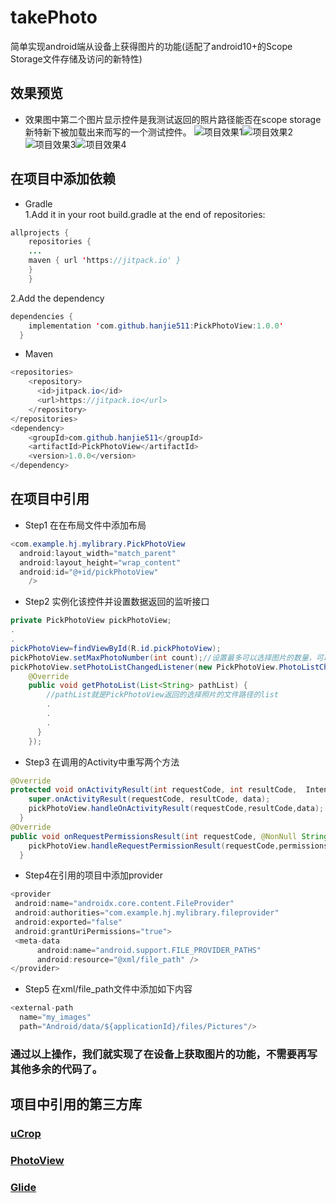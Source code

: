 # takePhoto
简单实现android端从设备上获得图片的功能(适配了android10+的Scope Storage文件存储及访问的新特性)
## 效果预览
* 效果图中第二个图片显示控件是我测试返回的照片路径能否在scope storage新特新下被加载出来而写的一个测试控件。
![项目效果1](./test1_20201010.gif)![项目效果2](./test2_20201010.gif)  
![项目效果3](./test3_20201010.gif)![项目效果4](./test4_20201010.gif)  
## 在项目中添加依赖  
* Gradle  
 1.Add it in your root build.gradle at the end of repositories:
```java  
allprojects {
    repositories {
    ...
    maven { url 'https://jitpack.io' }
    }
    }  
```  
2.Add the dependency  
```java  
dependencies {
    implementation 'com.github.hanjie511:PickPhotoView:1.0.0'
  }  
```  
* Maven  
```java  
<repositories>
    <repository>
      <id>jitpack.io</id>
      <url>https://jitpack.io</url>
    </repository>
</repositories>
<dependency>
    <groupId>com.github.hanjie511</groupId>
    <artifactId>PickPhotoView</artifactId>
    <version>1.0.0</version>
</dependency>  
```
## 在项目中引用  
* Step1  在在布局文件中添加布局  
```java  
<com.example.hj.mylibrary.PickPhotoView
  android:layout_width="match_parent"
  android:layout_height="wrap_content"
  android:id="@+id/pickPhotoView"
    />  
```  
* Step2  实例化该控件并设置数据返回的监听接口  
```java  
private PickPhotoView pickPhotoView;
.
.  
pickPhotoView=findViewById(R.id.pickPhotoView);
pickPhotoView.setMaxPhotoNumber(int count);//设置最多可以选择图片的数量，可以不用设置，默认为9张
pickPhotoView.setPhotoListChangedListener(new PickPhotoView.PhotoListChangedListener() {
    @Override
    public void getPhotoList(List<String> pathList) {
        //pathList就是PickPhotoView返回的选择照片的文件路径的list
        .  
        .  
        .  
      }
    });
```  
* Step3 在调用的Activity中重写两个方法  
```java  
@Override
protected void onActivityResult(int requestCode, int resultCode,  Intent data) {
    super.onActivityResult(requestCode, resultCode, data);
    pickPhotoView.handleOnActivityResult(requestCode,resultCode,data);
  }
@Override
public void onRequestPermissionsResult(int requestCode, @NonNull String[] permissions, @NonNull int[] grantResults) {
    pickPhotoView.handleRequestPermissionResult(requestCode,permissions,grantResults);
  }  
```  
* Step4在引用的项目中添加provider  
```java
<provider
 android:name="androidx.core.content.FileProvider"
 android:authorities="com.example.hj.mylibrary.fileprovider"
 android:exported="false"
 android:grantUriPermissions="true">
 <meta-data
      android:name="android.support.FILE_PROVIDER_PATHS"
      android:resource="@xml/file_path" />
</provider>  
```
* Step5 在xml/file_path文件中添加如下内容  
```java  
<external-path
  name="my_images"
  path="Android/data/${applicationId}/files/Pictures"/> 
```  
     
### 通过以上操作，我们就实现了在设备上获取图片的功能，不需要再写其他多余的代码了。  
## 项目中引用的第三方库  
### [uCrop](https://github.com/hanjie511/uCrop) 
### [PhotoView](https://github.com/chrisbanes/PhotoView) 
### [Glide](https://github.com/bumptech/glide) 

